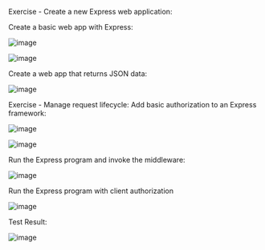 Exercise - Create a new Express web application:

Create a basic web app with Express:

![image](https://user-images.githubusercontent.com/50045282/194044877-5a63098a-7eb9-4091-b3b9-09e2a2927097.png)

![image](https://user-images.githubusercontent.com/50045282/194044980-9459b0de-c22d-4f05-8618-490f30ccd58b.png)

Create a web app that returns JSON data:

![image](https://user-images.githubusercontent.com/50045282/194045022-8ad2f5b8-4616-4c44-885e-7eb35e22e9a4.png)

Exercise - Manage request lifecycle:
Add basic authorization to an Express framework:

![image](https://user-images.githubusercontent.com/50045282/194045353-1eb5fe4a-cee4-4f06-86dd-1fd958ae1a77.png)

![image](https://user-images.githubusercontent.com/50045282/194045517-df97f513-3955-42e5-8cb4-6ba5d4bc0be8.png)

Run the Express program and invoke the middleware:

![image](https://user-images.githubusercontent.com/50045282/194045610-7910a7a0-844e-4f78-8bee-4970d255ccc2.png)

Run the Express program with client authorization

![image](https://user-images.githubusercontent.com/50045282/194045819-ddfce682-3ccc-47e3-952b-85e0999a4c78.png)

Test Result:

![image](https://user-images.githubusercontent.com/50045282/194045934-0534e16d-8560-4776-95dd-88cfa75bb6ab.png)
